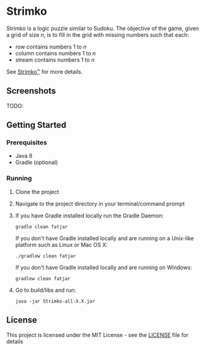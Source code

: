 # Strimko

Strimko is a logic puzzle similar to Sudoku. The objective of the game, given a grid of size *n*, is to fill
in the grid with missing numbers such that each:
* row contains numbers 1 to *n*
* column contains numbers 1 to *n*
* stream contains numbers 1 to *n*

See [Strimko™](http://www.strimko.com/index.htm) for more details.

## Screenshots
TODO:

## Getting Started

### Prerequisites
* Java 8
* Gradle (optional)

### Running
1. Clone the project
2. Navigate to the project directory in your terminal/command prompt
3. If you have Gradle installed locally run the Gradle Daemon:

    ```
    gradle clean fatjar
    ```
   If you don't have Gradle installed locally and are running on a Unix-like platform such as Linux or Mac OS X:
    ```
    ./gradlew clean fatjar
    ```
   If you don't have Gradle installed locally and are running on Windows:
    ```
    gradlew clean fatjar
    ```   
4. Go to build/libs and run:
    ```
    java -jar Strimko-all-X.X.jar
    ```

## License

This project is licensed under the MIT License - see the [LICENSE](LICENSE) file for details